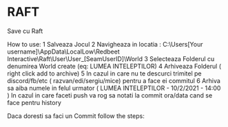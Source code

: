 # RAFT
Save cu Raft


How to use:
1 Salveaza Jocul
2 Navigheaza in locatia : C:\Users[Your username]\AppData\LocalLow\Redbeet Interactive\Raft\User\User_[SeamUserID]\World
3 Selecteaza Folderul cu denumirea World create (eq: LUMEA INTELEPTILOR)
4 Arhiveaza Folderul ( right click add to archive)
5 In cazul in care nu te descurci trimitel pe discord/fb/etc ( razvan/edi/sergiu/mice) pentru  a face ei commitul
6 Arhiva sa aiba numele in felul urmator ( LUMEA INTELEPTILOR - 10/2/2021 - 14:00 ) In cazul in care faceti push va rog sa notati la commit ora/data cand se face pentru history



Daca doresti sa faci un Commit follow the steps:
